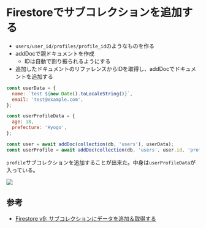 # Firestoreでサブコレクションを追加する

- `users/user_id/profiles/profile_id`のようなものを作る
- addDocで親ドキュメントを作成
	- IDは自動で割り振られるようにする
- 追加したドキュメントのリファレンスからIDを取得し、addDocでドキュメントを追加する

```js
const userData = {
  name: `test ${new Date().toLocaleString()}`,
  email: 'test@example.com',
};

const userProfileData = {
  age: 18,
  prefecture: 'Hyogo',
};

const user = await addDoc(collection(db, 'users'), userData);
const userProfile = await addDoc(collection(db, 'users', user.id, 'profiles'), userProfileData);
```

`profile`サブコレクションを追加することが出来た。中身は`userProfileData`が入っている。

![](https://i.gyazo.com/6e7d9035d7421ea7a28186414f867f94.png)

## 参考

- [Firestore v9: サブコレクションにデータを追加＆取得する](https://zenn.dev/hiro__dev/scraps/bfe3ca1757ffae)
